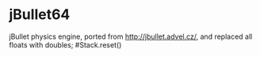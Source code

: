 # jBullet64
jBullet physics engine, ported from http://jbullet.advel.cz/, and replaced all floats with doubles; #Stack.reset()
